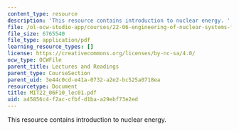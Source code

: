 ```yaml
---
content_type: resource
description: 'This resource contains introduction to nuclear energy. '
file: /ol-ocw-studio-app/courses/22-06-engineering-of-nuclear-systems-fall-2010/a45856c4f2accfbfd1baa29ebf73e2ed_MIT22_06F10_lec01.pdf
file_size: 6765540
file_type: application/pdf
learning_resource_types: []
license: https://creativecommons.org/licenses/by-nc-sa/4.0/
ocw_type: OCWFile
parent_title: Lectures and Readings
parent_type: CourseSection
parent_uid: 3e44c0cd-e41a-0732-a2e2-bc525a0718ea
resourcetype: Document
title: MIT22_06F10_lec01.pdf
uid: a45856c4-f2ac-cfbf-d1ba-a29ebf73e2ed
---
```

This resource contains introduction to nuclear energy. 